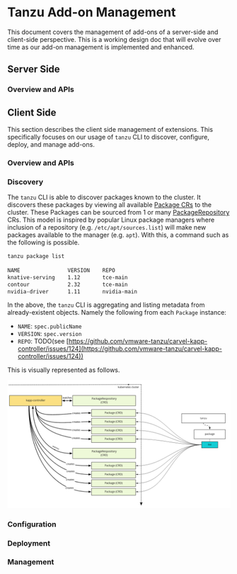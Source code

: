 # Tanzu Add-on Management

This document covers the management of add-ons of a server-side and client-side
perspective. This is a working design doc that will evolve over time as our
add-on management is implemented and enhanced.

## Server Side

### Overview and APIs

## Client Side

This section describes the client side management of extensions. This
specifically focuses on our usage of `tanzu` CLI to discover, configure, deploy,
and manage add-ons.

### Overview and APIs

### Discovery

The `tanzu` CLI is able to discover packages known to the cluster. It discovers
these packages by viewing all available [Package
CRs](https://carvel.dev/kapp-controller/docs/latest/packaging/#package) to the
cluster. These Packages can be sourced from 1 or many
[PackageRepository](https://carvel.dev/kapp-controller/docs/latest/packaging/#package-repositories)
CRs. This model is inspired by popular Linux package managers where inclusion of
a repository (e.g. `/etc/apt/sources.list`)  will make new packages available to
the manager (e.g. `apt`). With this, a command such as the following is
possible.

```
tanzu package list

NAME               VERSION    REPO
knative-serving    1.12       tce-main 
contour            2.32       tce-main
nvidia-driver      1.11       nvidia-main
```

In the above, the `tanzu` CLI is aggregating and listing metadata from
already-existent objects. Namely the following from each `Package` instance:

* `NAME`: `spec.publicName`
* `VERSION`: `spec.version`
* `REPO`: TODO(see
[https://github.com/vmware-tanzu/carvel-kapp-controller/issues/124](https://github.com/vmware-tanzu/carvel-kapp-controller/issues/124))

This is visually represented as follows.

<img src="../images/tanzu-package-list.png">

### Configuration

### Deployment

### Management
